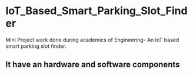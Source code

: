 # IoT_Based_Smart_Parking_Slot_Finder
Mini Project work done during academics of Engineering- An IoT based smart parking slot finder.
## It have an hardware and software components 

